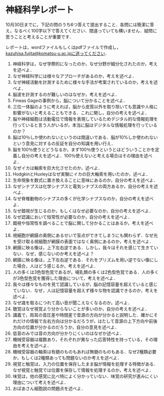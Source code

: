 # 神経科学レポート
10月30日までに，下記の問のうち6つ答えて提出すること．各問には簡潔に答え，なるべく100字以下で答えてください．間違っていても構いません．疑問に思うことと考えることが重要です．

レポートは，wordファイルもしくはpdfファイルで作成し，kazuhisa.fujita@komatsu-u.ac.jpに送ってください．

1. 神経科学は，なぜ学際的になったのか，なぜ分野が細分化されたのか，考えを述べよ．
2. なぜ神経科学には様々なアプローチがあるのか，考えを述べよ．
3. なぜ神経活動を計測するために様々な手法が考案されているのか，考えを述べよ．
4. 脳波を計測するのが難しいのはなぜか，考えを述べよ．
5. Fineas Gageの事例から，脳について分かることを述べよ．
6. 三位一体脳のように考えれば，脳から皮質以外を取り除いても意識や人格に影響がないと考えることもできる．これに関し，自分の考えを述べよ．
7. 脳や神経細胞は活動電位で情報を表現しているためデジタル的な情報処理を行っていると言う人がいるが，本当に脳はデジタルな情報処理を行っているのか？
8. 脳は10％しか使われないというのは間違いである．脳が10%しか使われないという意見に対するの反証を自分の知識を用い行え．
9. 脳を100％使うとどうなるか，まず100％使うというとはどういうことかを定義し自分の考えを述べよ．100％使えないと考える場合はその理由を述べよ．
10. なぜイカは軸索を巨大化させたのか，述べよ．
11. HodgkinとHuxleyはなぜ実験にイカの巨大軸索を用いたのか，述べよ．
12. 生命現象を数式に置き換えることに意味にあるのか，自分の考えを述べよ．
13. なぜシナプスは化学シナプスと電気シナプスの両方あるか，自分の考えを述べよ．
14. なぜ脊椎動物のシナプスの多くが化学シナプスなのか，自分の考えを述べよ．
15. なぜ錯視が生じるのか，もしくはなぜ必要なのか，自分の考えを述べよ．
16. なぜ認識において恒常性が必要なのか，自分の考えを述べよ．
17. 錯視や恒常性を調べることで脳に関して分かることはあるか，考えを述べよ．
18. 視細胞が網膜の奥側にあるせいで盲点ができてしまうにも関わらず．なぜ光を受け取る視細胞が網膜の表面ではなく奥側にあるのか，考えを述べよ．
19. 網膜に映る像は，上下左右逆である．しかし，我々はそれを感じて生きていない．なぜ，感じないのか考えを述べよ？
20. 網膜に映る像は，上下左右逆である．それをプリズムを用い逆でない像にした場合，人はどう感じるか，考えを述べよ． 
21. 人の多くは3色型色覚であるが，哺乳類の多くは2色型色覚である．人の多くが3色型色覚を獲得した理由について，考えを述べよ．
22. 我々は様々なものを見て認識しているが，脳の記憶容量を超えていると感じていない．なぜ，人は記憶容量を超えず様々な物を認識できるのか，考えを述べよ．
23. なぜ歳を取るにつれて高い音が聞こえなくなるのか，述べよ．
24. 聴覚はなぜ視覚より分からないことが多いのか，自分の考えを述べよ．
25. 講義で，両耳の音圧差や時間差で音源の方向が分かると説明した．確かにそれだけの情報で左右方向は分かるだろうが，はたして音源の上下方向や前後方向の位置が分かるのだろうか，自分の意見を述べよ．
26. 低音のみでは音の方向が分かりにくいのはなぜか述べよ．
27. 機械受容器は複数あり，それぞれが異なった応答特性を持っている，その理由を考えを述べよ．
28. 機械受容器の軸索は有髄のものもあれば無髄のものもある．なぜ2種類必要か，もしくは2種類あっても問題ないのか考えを述べよ．
29. 視覚と触覚は，入力の位置を保存したまま脳が情報を処理する特徴がある．なぜ視覚と触覚では位置を保存して情報を処理するのか，考えを述べよ．
30. 味覚は，他の感覚に比べ特によく分かっていない．味覚の研究が進みにくい理由について考えを述べよ．
31. おばあさん細胞説の問題点を述べよ．

